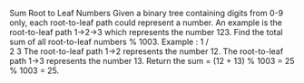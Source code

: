 Sum Root to Leaf Numbers
Given a binary tree containing digits from 0-9 only, each root-to-leaf path could represent a number. An example is the root-to-leaf path 1->2->3 which represents the number 123. Find the total sum of all root-to-leaf numbers % 1003. Example :
    1
   / \
  2   3
The root-to-leaf path 1->2 represents the number 12. The root-to-leaf path 1->3 represents the number 13. Return the sum = (12 + 13) % 1003 = 25 % 1003 = 25.
